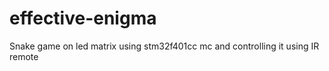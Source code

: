 # effective-enigma
Snake game on led matrix using stm32f401cc mc and controlling it using IR remote
